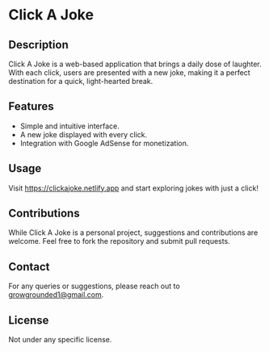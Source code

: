 # Click A Joke

## Description
Click A Joke is a web-based application that brings a daily dose of laughter. With each click, users are presented with a new joke, making it a perfect destination for a quick, light-hearted break.

## Features
- Simple and intuitive interface.
- A new joke displayed with every click.
- Integration with Google AdSense for monetization.

## Usage
Visit https://clickajoke.netlify.app and start exploring jokes with just a click!

## Contributions
While Click A Joke is a personal project, suggestions and contributions are welcome. Feel free to fork the repository and submit pull requests.

## Contact
For any queries or suggestions, please reach out to growgrounded1@gmail.com.

## License
Not under any specific license.
